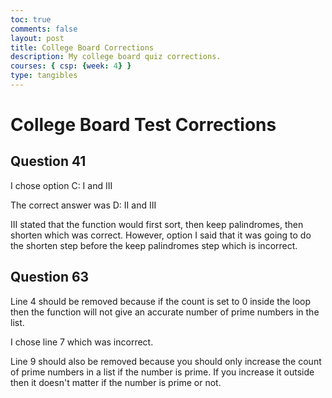 ```yaml
---
toc: true
comments: false
layout: post
title: College Board Corrections
description: My college board quiz corrections.
courses: { csp: {week: 4} }
type: tangibles
---
```


# College Board Test Corrections

## Question 41

I chose option C: I and III

The correct answer was D: II and III

III stated that the function would first sort, then keep palindromes, then shorten which was correct. However, option I said that it was going to do the shorten step before the keep palindromes step which is incorrect.

## Question 63

Line 4 should be removed because if the count is set to 0 inside the loop then the function will not give an accurate number of prime numbers in the list.

I chose line 7 which was incorrect.

Line 9 should also be removed because you should only increase the count of prime numbers in a list if the number is prime. If you increase it outside then it doesn't matter if the number is prime or not.
